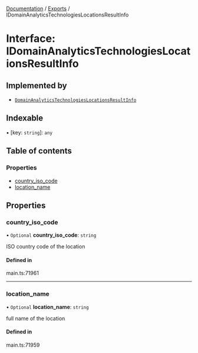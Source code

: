 [Documentation](../README.md) / [Exports](../modules.md) / IDomainAnalyticsTechnologiesLocationsResultInfo

# Interface: IDomainAnalyticsTechnologiesLocationsResultInfo

## Implemented by

- [`DomainAnalyticsTechnologiesLocationsResultInfo`](../classes/DomainAnalyticsTechnologiesLocationsResultInfo.md)

## Indexable

▪ [key: `string`]: `any`

## Table of contents

### Properties

- [country\_iso\_code](IDomainAnalyticsTechnologiesLocationsResultInfo.md#country_iso_code)
- [location\_name](IDomainAnalyticsTechnologiesLocationsResultInfo.md#location_name)

## Properties

### country\_iso\_code

• `Optional` **country\_iso\_code**: `string`

ISO country code of the location

#### Defined in

main.ts:71961

___

### location\_name

• `Optional` **location\_name**: `string`

full name of the location

#### Defined in

main.ts:71959
